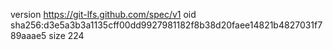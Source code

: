 version https://git-lfs.github.com/spec/v1
oid sha256:d3e5a3b3a1135cff00dd9927981182f8b38d20faee14821b4827031f789aaae5
size 224
